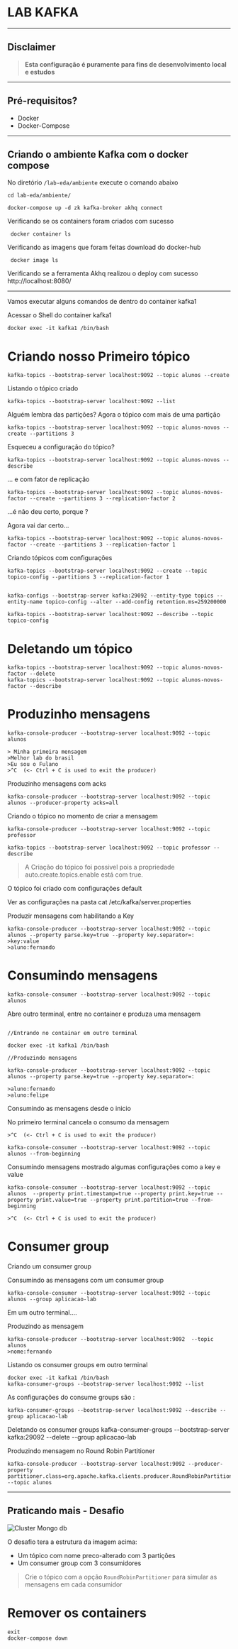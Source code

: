 
# LAB KAFKA

---
## Disclaimer
> **Esta configuração é puramente para fins de desenvolvimento local e estudos**
> 

---


## Pré-requisitos?
* Docker
* Docker-Compose

---

## Criando o ambiente Kafka com o docker compose

No diretório `/lab-eda/ambiente` execute o comando abaixo

```
cd lab-eda/ambiente/

docker-compose up -d zk kafka-broker akhq connect

```

Verificando se os containers foram criados com sucesso

```
 docker container ls
```
Verificando as imagens que foram feitas download do docker-hub
```
 docker image ls
```

Verificando se a ferramenta Akhq realizou o deploy com sucesso
http://localhost:8080/

---

Vamos executar alguns comandos de dentro do container kafka1

Acessar o Shell do container kafka1

```
docker exec -it kafka1 /bin/bash
```

# Criando nosso Primeiro tópico
```
kafka-topics --bootstrap-server localhost:9092 --topic alunos --create
```

Listando o tópico criado
```
kafka-topics --bootstrap-server localhost:9092 --list 
```

Alguém lembra das partições? Agora o tópico com mais de uma partição

```
kafka-topics --bootstrap-server localhost:9092 --topic alunos-novos --create --partitions 3
```
Esqueceu a configuração do tópico?

```
kafka-topics --bootstrap-server localhost:9092 --topic alunos-novos --describe
```

... e com fator de replicação

```
kafka-topics --bootstrap-server localhost:9092 --topic alunos-novos-factor --create --partitions 3 --replication-factor 2
```
...é não deu certo, porque ?

Agora vai dar certo...
```
kafka-topics --bootstrap-server localhost:9092 --topic alunos-novos-factor --create --partitions 3 --replication-factor 1
```


Criando tópicos com configurações

```
kafka-topics --bootstrap-server localhost:9092 --create --topic topico-config --partitions 3 --replication-factor 1


kafka-configs --bootstrap-server kafka:29092 --entity-type topics --entity-name topico-config --alter --add-config retention.ms=259200000

kafka-topics --bootstrap-server localhost:9092 --describe --topic topico-config

```

# Deletando um tópico

```
kafka-topics --bootstrap-server localhost:9092 --topic alunos-novos-factor --delete
kafka-topics --bootstrap-server localhost:9092 --topic alunos-novos-factor --describe

```

# Produzinho mensagens

```
kafka-console-producer --bootstrap-server localhost:9092 --topic alunos

> Minha primeira mensagem
>Melhor lab do brasil
>Eu sou o Fulano
>^C  (<- Ctrl + C is used to exit the producer)

```

Produzinho mensagens com acks

```
kafka-console-producer --bootstrap-server localhost:9092 --topic alunos --producer-property acks=all
```

Criando o tópico no momento de criar a mensagem

```
kafka-console-producer --bootstrap-server localhost:9092 --topic professor

kafka-topics --bootstrap-server localhost:9092 --topic professor --describe

```

> A Criação do tópico foi possivel pois a propriedade auto.create.topics.enable está com true.

O tópico foi criado com configurações default

Ver as configurações na pasta cat /etc/kafka/server.properties

Produzir mensagens com habilitando a Key

```
kafka-console-producer --bootstrap-server localhost:9092 --topic alunos --property parse.key=true --property key.separator=:
>key:value
>aluno:fernando
```

# Consumindo mensagens

```
kafka-console-consumer --bootstrap-server localhost:9092 --topic alunos
```

Abre outro terminal, entre no container e produza uma mensagem

```

//Entrando no containar em outro terminal

docker exec -it kafka1 /bin/bash

//Produzindo mensagens

kafka-console-producer --bootstrap-server localhost:9092 --topic alunos --property parse.key=true --property key.separator=:

>aluno:fernando
>aluno:felipe

```

Consumindo as mensagens desde o inicio

No primeiro terminal cancela o consumo da mensagem

```
>^C  (<- Ctrl + C is used to exit the producer)

kafka-console-consumer --bootstrap-server localhost:9092 --topic alunos --from-beginning

```

Consumindo mensagens mostrado algumas configurações como a key e value

```
kafka-console-consumer --bootstrap-server localhost:9092 --topic alunos  --property print.timestamp=true --property print.key=true --property print.value=true --property print.partition=true --from-beginning

>^C  (<- Ctrl + C is used to exit the producer)

```

# Consumer group

Criando um consumer group

Consumindo as mensagens com um consumer group

```
kafka-console-consumer --bootstrap-server localhost:9092 --topic alunos --group aplicacao-lab
```

Em um outro terminal....

Produzindo as mensagem 

```
kafka-console-producer --bootstrap-server localhost:9092  --topic alunos
>nome:fernando
```

Listando os consumer groups em outro terminal

```
docker exec -it kafka1 /bin/bash
kafka-consumer-groups --bootstrap-server localhost:9092 --list
```

As configurações do consume groups são :

```
kafka-consumer-groups --bootstrap-server localhost:9092 --describe --group aplicacao-lab

```
Deletando os consumer groups
kafka-consumer-groups --bootstrap-server kafka:29092 --delete --group aplicacao-lab

Produzindo mensagem no Round Robin Partitioner

```
kafka-console-producer --bootstrap-server localhost:9092 --producer-property partitioner.class=org.apache.kafka.clients.producer.RoundRobinPartitioner --topic alunos
```
---

## Praticando mais - Desafio

![Cluster Mongo db](img/desafio.png)


O desafio tera a estrutura da imagem acima:

- Um tópico com nome preco-alterado com 3 partições
- Um consumer group com 3 consumidores


> Crie o tópico com a opção `RoundRobinPartitioner` para simular as mensagens em cada consumidor



# Remover os containers

```
exit
docker-compose down
```
